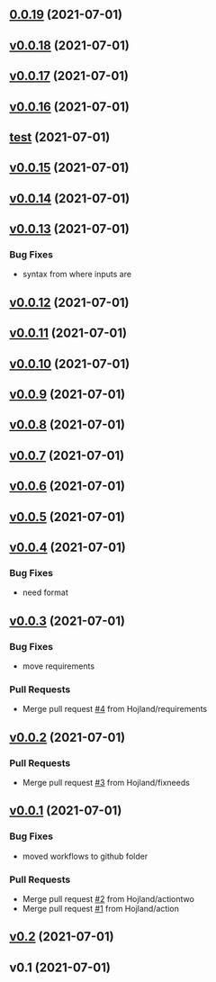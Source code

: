 
<a name="0.0.19"></a>
## [0.0.19](https://github.com/hojland/gha-pypi-versions/compare/v0.0.18...0.0.19) (2021-07-01)


<a name="v0.0.18"></a>
## [v0.0.18](https://github.com/hojland/gha-pypi-versions/compare/v0.0.17...v0.0.18) (2021-07-01)


<a name="v0.0.17"></a>
## [v0.0.17](https://github.com/hojland/gha-pypi-versions/compare/v0.0.16...v0.0.17) (2021-07-01)


<a name="v0.0.16"></a>
## [v0.0.16](https://github.com/hojland/gha-pypi-versions/compare/test...v0.0.16) (2021-07-01)


<a name="test"></a>
## [test](https://github.com/hojland/gha-pypi-versions/compare/v0.0.15...test) (2021-07-01)


<a name="v0.0.15"></a>
## [v0.0.15](https://github.com/hojland/gha-pypi-versions/compare/v0.0.14...v0.0.15) (2021-07-01)


<a name="v0.0.14"></a>
## [v0.0.14](https://github.com/hojland/gha-pypi-versions/compare/v0.0.13...v0.0.14) (2021-07-01)


<a name="v0.0.13"></a>
## [v0.0.13](https://github.com/hojland/gha-pypi-versions/compare/v0.0.12...v0.0.13) (2021-07-01)

### Bug Fixes

* syntax from where inputs are


<a name="v0.0.12"></a>
## [v0.0.12](https://github.com/hojland/gha-pypi-versions/compare/v0.0.11...v0.0.12) (2021-07-01)


<a name="v0.0.11"></a>
## [v0.0.11](https://github.com/hojland/gha-pypi-versions/compare/v0.0.10...v0.0.11) (2021-07-01)


<a name="v0.0.10"></a>
## [v0.0.10](https://github.com/hojland/gha-pypi-versions/compare/v0.0.9...v0.0.10) (2021-07-01)


<a name="v0.0.9"></a>
## [v0.0.9](https://github.com/hojland/gha-pypi-versions/compare/v0.0.8...v0.0.9) (2021-07-01)


<a name="v0.0.8"></a>
## [v0.0.8](https://github.com/hojland/gha-pypi-versions/compare/v0.0.7...v0.0.8) (2021-07-01)


<a name="v0.0.7"></a>
## [v0.0.7](https://github.com/hojland/gha-pypi-versions/compare/v0.0.6...v0.0.7) (2021-07-01)


<a name="v0.0.6"></a>
## [v0.0.6](https://github.com/hojland/gha-pypi-versions/compare/v0.0.5...v0.0.6) (2021-07-01)


<a name="v0.0.5"></a>
## [v0.0.5](https://github.com/hojland/gha-pypi-versions/compare/v0.0.4...v0.0.5) (2021-07-01)


<a name="v0.0.4"></a>
## [v0.0.4](https://github.com/hojland/gha-pypi-versions/compare/v0.0.3...v0.0.4) (2021-07-01)

### Bug Fixes

* need format


<a name="v0.0.3"></a>
## [v0.0.3](https://github.com/hojland/gha-pypi-versions/compare/v0.0.2...v0.0.3) (2021-07-01)

### Bug Fixes

* move requirements

### Pull Requests

* Merge pull request [#4](https://github.com/hojland/gha-pypi-versions/issues/4) from Hojland/requirements


<a name="v0.0.2"></a>
## [v0.0.2](https://github.com/hojland/gha-pypi-versions/compare/v0.0.1...v0.0.2) (2021-07-01)

### Pull Requests

* Merge pull request [#3](https://github.com/hojland/gha-pypi-versions/issues/3) from Hojland/fixneeds


<a name="v0.0.1"></a>
## [v0.0.1](https://github.com/hojland/gha-pypi-versions/compare/v0.2...v0.0.1) (2021-07-01)

### Bug Fixes

* moved workflows to github folder

### Pull Requests

* Merge pull request [#2](https://github.com/hojland/gha-pypi-versions/issues/2) from Hojland/actiontwo
* Merge pull request [#1](https://github.com/hojland/gha-pypi-versions/issues/1) from Hojland/action


<a name="v0.2"></a>
## [v0.2](https://github.com/hojland/gha-pypi-versions/compare/v0.1...v0.2) (2021-07-01)


<a name="v0.1"></a>
## v0.1 (2021-07-01)
